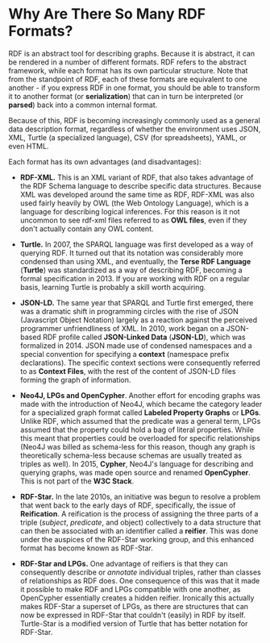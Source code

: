 # Why Are There So Many RDF Formats?

RDF is an abstract tool for describing graphs. Because it is abstract, it can be rendered in a number of different formats. RDF refers to the abstract framework, while each format has its own particular structure. Note that from the standpoint of RDF, each of these formats are equivalent to one another - if you express RDF in one format, you should be able to transform it to another format (or __serialization__) that can in turn be interpreted (or __parsed__) back into a common internal format. 

Because of this, RDF is becoming increasingly commonly used as a general data description format, regardless of whether the environment uses JSON, XML, Turtle (a specialized language), CSV (for  spreadsheets), YAML, or even HTML. 

Each format has its own advantages (and disadvantages):

* __RDF-XML.__ This is an XML variant of RDF, that also takes advantage of the RDF Schema language to describe specific data structures. Because XML was developed around the same time as RDF, RDF-XML was also used fairly heavily by OWL (the Web Ontology Language), which is a language for describing logical inferences. For this reason is it not uncommon to see rdf-xml files referred to as __OWL files__, even if they don't actually contain any OWL content.

* __Turtle.__ In 2007, the SPARQL language was first developed as a way of querying RDF. It turned out that its notation was considerably more condensed than using XML, and eventually, the __Terse RDF Language__ (__Turtle__) was standardized as a way of describing RDF, becoming a formal specification in 2013. If you are working with RDF on a regular basis, learning Turtle is probably a skill worth acquiring.
* __JSON-LD.__ The same year that SPARQL and Turtle first emerged, there was a dramatic shift in programming circles with the rise of JSON (Javascript Object Notation) largely as a reaction against the perceived programmer unfriendliness of XML. In 2010, work began on a JSON-based RDF profile called __JSON-Linked Data__ (__JSON-LD__), which was formalized in 2014. JSON made use of condensed namespaces and a special convention for specifying a __context__ (namespace prefix declarations). The specific context sections were consequently referred to as __Context Files__, with the rest of the content of JSON-LD files forming the graph of information.
* __Neo4J, LPGs and OpenCypher__. Another effort for encoding graphs was made with the introduction of Neo4J, which became the category leader for a specialized graph format called __Labeled Property Graphs__ or __LPGs__. Unlike RDF, which assumed that the predicate was a general term, LPGs assumed that the property could hold a bag of literal properties. While this meant that properties could be overloaded for specific relationships (Neo4J was billed as schema-less for this reason, though any graph is theoretically schema-less because schemas are usually treated as triples as well). In 2015, __Cypher__, Neo4J's language for describing and querying graphs, was made open source and renamed __OpenCypher__. This is not part of the __W3C Stack__.
* __RDF-Star.__ In the late 2010s, an initiative was begun to resolve a problem that went back to the early days of RDF, specifically, the issue of __Reification__. A reification is the process of assigning the three parts of a triple (_subject_, _predicate_, and object) collectively to a data structure that can then be associated with an identifier called a __reifier__. This was done under the auspices of the RDF-Star working group, and this enhanced format has become known as RDF-Star.
* __RDF-Star and LPGs.__ One advantage of reifiers is that they can consequently describe or _annotate_ individual triples, rather than classes of relationships as RDF does. One consequence of this was that it made it possible to make RDF and LPGs compatible with one another, as OpenCypher essentially creates a hidden reifier. Ironically this actually makes RDF-Star a superset of LPGs, as there are structures that can now be expressed in RDF-Star that couldn't (easily) in RDF by itself. Turtle-Star is a modified version of Turtle that has better notation for RDF-Star. 
